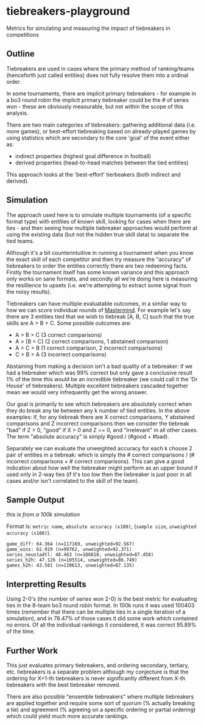 # tiebreakers-playground
Metrics for simulating and measuring the impact of tiebreakers in competitions

Outline
-------
Tiebreakers are used in cases where the primary method of ranking/teams (henceforth just called entities) does not fully resolve them into a ordinal order.

In some tournaments, there are implicit primary tiebreakers - for example in a bo3 round robin the implicit primary tiebreaker could be the # of series won - these are obviously measurable, but not within the scope of this analysis.

There are two main categories of tiebreakers: gathering additional data (i.e. more games), or best-effort tiebreaking based on already-played games by using statistics which are secondary to the core 'goal' of the event either as: 
* indirect properties (highest goal difference in football)
* derived properties (head-to-head matches between the tied entities)

This approach looks at the 'best-effort' tierbeakers (both indirect and derived).

Simulation
----------

The approach used here is to simulate multiple tournaments (of a specific format type) with entities of known skill, looking for cases when there are ties - and then seeing how multiple tiebreaker approaches would perform at using the existing data (but not the hidden true skill data) to separate the tied teams. 



Although it's a bit counterintuitive in running a tournament when you know the exact skill of each competitor and then try measure the "accuracy" of tiebreakers to order the entities correctly there are two redeeming facts. Firstly the tournament itself has some known variance and this approach only works on sane formats, and secondly all we're doing here is measuring the resillience to upsets (i.e. we're attempting to extract some signal from the noisy results). 

Tiebreakers can have multiple evaluatable outcomes, in a similar way to how we can score individual rounds of [Mastermind](https://en.wikipedia.org/wiki/Mastermind_(board_game)). For example let's say there are 3 entities tied that we wish to tiebreak [A, B, C] such that the true skills are A > B > C. Some possible outcomes are:

* A > B > C (3 correct comparisons)
* A > [B = C] (2 correct comparisons, 1 abstained comparison)
* A > C > B (1 correct comparison, 2 incorrect comparisons)
* C > B > A (3 incorrect comparisons)

Abstaining from making a decision isn't a bad quality of a tiebreaker: if we had a tiebreaker which was 99% correct but only gave a conclusive result 1% of the time this would be an incredible tiebreaker (we could call it the 'Dr House' of tiebreakers). Multiple excellent tiebreakers cascaded together mean we would very infrequently get the wrong answer.

Our goal is primarily to see which tiebreakers are absolutely correct when they do break any tie between any k number of tied entities. In the above examples: if, for any tiebreak there are X correct comparisons, Y abstained comparisons and Z incorrect comparisons then we consider the tiebreak "bad" if Z > 0, "good" if X > 0 and Z == 0, and "irrelevant" in all other cases. The term "absolute accuracy" is simply #good / (#good + #bad).

Separately we can evaluate the unweighted accuracy for each k choose 2 pair of entities in a tiebreak: which is simply the # correct comparisons / (# incorrect comparisons + # correct comparisons). This can give a good indication about how well the tiebreaker might perform as an upper bound if used only in 2-way ties (if it's too low then the tiebreaker is just poor in all cases and/or isn't correlated to the skill of the team).


Sample Output
-------------

*this is from a 100k simulation*

Format is: `metric name`, `absolute accuracy (x100)`, (`sample size`, `unweighted accuracy (x100)`).

```2-0s: 78.469 (n=100403, unweighted=95.885)
game_diff: 64.364 (n=117169, unweighted=92.567)
game_wins: 62.919 (n=99762, unweighted=92.371)
series_neustadtl: 48.463 (n=108610, unweighted=87.458)
series_h2h: 47.126 (n=105514, unweighted=86.749)
games_h2h: 43.581 (n=130613, unweighted=87.135)
```

Interpretting Results
---------------------

Using 2-0's (the number of series won 2-0) is the best metric for evaluating ties in the 8-team bo3 round robin format. In 100k runs it was used 100403 times (remember that there can be multiple ties in a single iteration of a simulation), and in 78.47% of those cases it did some work which contained no errors. Of all the individual rankings it considered, it was correct 95.89% of the time.

Further Work
------------

This just evaluates primary tiebreakers, and ordering secondary, tertiary, etc. tiebreakers is a separate problem although my conjecture is that the ordering for X+1-th tiebreakers is never significantly different from X-th tiebreakers with the best tiebreaker removed.

There are also possible "ensemble tiebreakers" where multiple tiebreakers are applied together and require some sort of quorum (% actually breaking a tie) and agreement (% agreeing on a specific ordering or partial ordering) which could yield much more accurate rankings.

